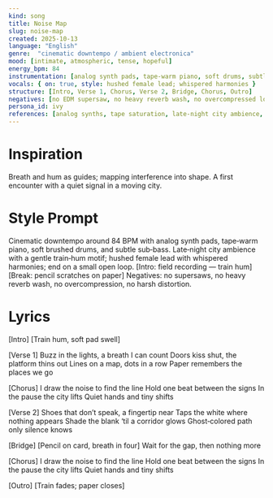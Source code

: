 ```yaml
---
kind: song
title: Noise Map
slug: noise-map
created: 2025-10-13
language: "English"
genre:  "cinematic downtempo / ambient electronica"
mood: [intimate, atmospheric, tense, hopeful]
energy_bpm: 84
instrumentation: [analog synth pads, tape-warm piano, soft drums, subtle bass, field recordings]
vocals: { on: true, style: hushed female lead; whispered harmonies }
structure: [Intro, Verse 1, Chorus, Verse 2, Bridge, Chorus, Outro]
negatives: [no EDM supersaw, no heavy reverb wash, no overcompressed loudness, no harsh distortion]
persona_id: ivy
references: [analog synths, tape saturation, late-night city ambience, subway field recordings]
---
```


# Inspiration
Breath and hum as guides; mapping interference into shape. A first encounter with a quiet signal in a moving city.

# Style Prompt
Cinematic downtempo around 84 BPM with analog synth pads, tape‑warm piano, soft brushed drums, and subtle sub‑bass. Late‑night city ambience with a gentle train‑hum motif; hushed female lead with whispered harmonies; end on a small open loop. [Intro: field recording — train hum] [Break: pencil scratches on paper] Negatives: no supersaws, no heavy reverb wash, no overcompression, no harsh distortion.

# Lyrics
[Intro]
[Train hum, soft pad swell]

[Verse 1]
Buzz in the lights, a breath I can count
Doors kiss shut, the platform thins out
Lines on a map, dots in a row
Paper remembers the places we go

[Chorus]
I draw the noise to find the line
Hold one beat between the signs
In the pause the city lifts
Quiet hands and tiny shifts

[Verse 2]
Shoes that don’t speak, a fingertip near
Taps the white where nothing appears
Shade the blank ‘til a corridor glows
Ghost‑colored path only silence knows

[Bridge]
[Pencil on card, breath in four]
Wait for the gap, then nothing more

[Chorus]
I draw the noise to find the line
Hold one beat between the signs
In the pause the city lifts
Quiet hands and tiny shifts

[Outro]
[Train fades; paper closes]
